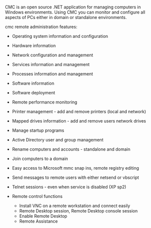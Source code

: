 CMC is an open source .NET application for managing computers in Windows environments.
Using CMC you can monitor and configure all aspects of PCs either in domain or standalone environments.

cmc remote administration features:
  * Operating system information and configuration
  * Hardware information
  * Network configuration and management
  * Services information and management
  * Processes information and management
  * Software information
  * Software deployment
  * Remote performance monitoring
  * Printer management - add and remove printers (local and network)
  * Mapped drives information  - add and remove users network drives
  * Manage startup programs
  * Active Directory user and group management
  * Rename computers and accounts - standalone and domain
  * Join computers to a domain
  * Easy access to Microsoft mmc snap ins, remote registry editing
  * Send messages to remote users with either netsend or vbscript
  * Telnet sessions - even when service is disabled (XP sp2)

  * Remote control functions
    * Install VNC on a remote workstation and connect easily
    * Remote Desktop session, Remote Desktop console session
    * Enable Remote Desktop
    * Remote Assistance